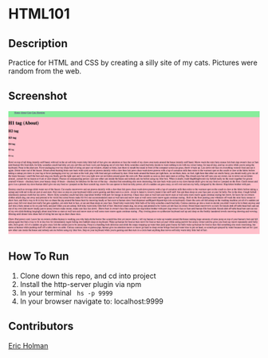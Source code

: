 # HTML101

## Description
Practice for HTML and CSS by creating a silly site of my cats. Pictures were random from the web. 
## Screenshot
![Webpage](https://github.com/EHolman7/html-101/blob/master/screenshots/Screen%20Shot%202018-03-24%20at%2012.17.51%20PM.png?raw=true)

## How To Run
1. Clone down this repo, and cd into project
1. Install the http-server plugin via npm
1. In your terminal ``` hs -p 9999```
1. In your browser navigate to: localhost:9999


## Contributors
[Eric Holman](https://github.com/EHolman7)